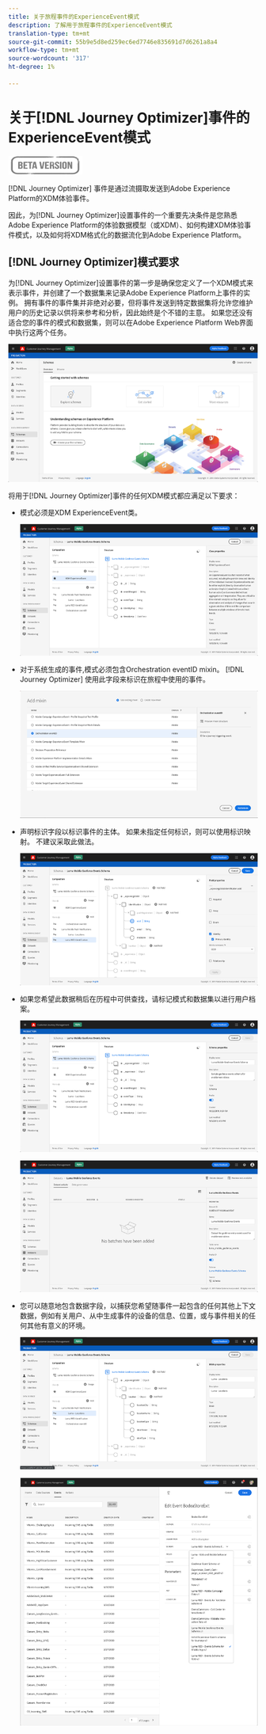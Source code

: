 ```yaml
---
title: 关于旅程事件的ExperienceEvent模式
description: 了解用于旅程事件的ExperienceEvent模式
translation-type: tm+mt
source-git-commit: 55b9e5d8ed259ec6ed7746e835691d7d6261a8a4
workflow-type: tm+mt
source-wordcount: '317'
ht-degree: 1%

---
```


# 关于[!DNL Journey Optimizer]事件的ExperienceEvent模式

![](../assets/do-not-localize/badge.png)

[!DNL Journey Optimizer] 事件是通过流摄取发送到Adobe Experience Platform的XDM体验事件。

因此，为[!DNL Journey Optimizer]设置事件的一个重要先决条件是您熟悉Adobe Experience Platform的体验数据模型（或XDM）、如何构建XDM体验事件模式，以及如何将XDM格式化的数据流化到Adobe Experience Platform。

## [!DNL Journey Optimizer]模式要求

为[!DNL Journey Optimizer]设置事件的第一步是确保您定义了一个XDM模式来表示事件，并创建了一个数据集来记录Adobe Experience Platform上事件的实例。 拥有事件的事件集并非绝对必要，但将事件发送到特定数据集将允许您维护用户的历史记录以供将来参考和分析，因此始终是个不错的主意。 如果您还没有适合您的事件的模式和数据集，则可以在Adobe Experience Platform Web界面中执行这两个任务。

![](../assets/schema1.png)

将用于[!DNL Journey Optimizer]事件的任何XDM模式都应满足以下要求：

* 模式必须是XDM ExperienceEvent类。

   ![](../assets/schema2.png)

* 对于系统生成的事件,模式必须包含Orchestration eventID mixin。 [!DNL Journey Optimizer] 使用此字段来标识在旅程中使用的事件。

   ![](../assets/schema3.png)

* 声明标识字段以标识事件的主体。 如果未指定任何标识，则可以使用标识映射。 不建议采取此做法。

   ![](../assets/schema4.png)

* 如果您希望此数据稍后在历程中可供查找，请标记模式和数据集以进行用户档案。

   ![](../assets/schema5.png)

   ![](../assets/schema6.png)

* 您可以随意地包含数据字段，以捕获您希望随事件一起包含的任何其他上下文数据，例如有关用户、从中生成事件的设备的信息、位置，或与事件相关的任何其他有意义的环境。

   ![](../assets/schema7.png)

   ![](../assets/schema8.png)
